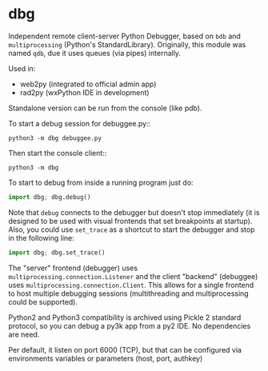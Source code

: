 dbg
===

Independent remote client-server Python Debugger, based on `bdb` and `multiprocessing` (Python's StandardLibrary).
Originally, this module was named `qdb`, due it uses queues (via pipes) internally.

Used in:

 * web2py (integrated to official admin app)
 * rad2py (wxPython IDE in development)

Standalone version can be run from the console (like pdb).

To start a debug session for debuggee.py::

    python3 -m dbg debuggee.py

Then start the console client::

    python3 -m dbg


To start to debug from inside a running program just do:

```python
import dbg; dbg.debug()
```

Note that `debug` connects to the debugger but doesn't stop immediately (it is designed to be used with visual frontends that set breakpoints at startup). 
Also, you could use `set_trace` as a shortcut to start the debugger and stop in the following line:

```python
import dbg; dbg.set_trace()
```

The "server" frontend (debugger) uses `multiprocessing.connection.Listener` and the client "backend" (debuggee) uses `multiprocessing.connection.Client`.
This allows for a single frontend to host multiple debugging sessions (multithreading and multiprocessing could be supported).

Python2 and Python3 compatibility is archived using Pickle 2 standard protocol, so you can debug a py3k app from a py2 IDE.
No dependencies are need.

Per default, it listen on port 6000 (TCP), but that can be configured via environments variables or parameters (host, port, authkey)

